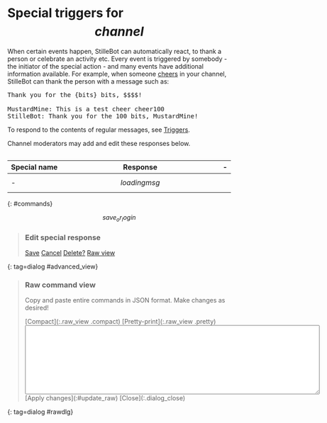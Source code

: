 # Special triggers for $$channel$$

When certain events happen, StilleBot can automatically react, to thank a
person or celebrate an activity etc. Every event is triggered by somebody -
the initiator of the special action - and many events have additional information
available. For example, when someone [cheers](https://help.twitch.tv/s/article/guide-to-cheering-with-bits)
in your channel, StilleBot can thank the person with a message such as:

<pre>Thank you for the {bits} bits, $$$$!

MustardMine: This is a test cheer cheer100
StilleBot: Thank you for the 100 bits, MustardMine!
</pre>

To respond to the contents of regular messages, see [Triggers](triggers).

Channel moderators may add and edit these responses below.

<div id=tabset></div>

Special&nbsp;name | Response | -
------------------|----------|----
-                 | $$loadingmsg$$
{: #commands}

<p></p>

$$save_or_login$$

> ### Edit special response <code id=cmdname></code>
> <ul id=parameters></ul>
> <div id=command_details></div>
>
> [Save](:#save_advanced) [Cancel](:.dialog_close) [Delete?](:#delete_advanced) [Raw view](:#view_raw)
>
{: tag=dialog #advanced_view}

<style>
table {width: 100%;}
th, td {width: 100%;}
th:first-of-type, th:last-of-type, td:first-of-type, td:last-of-type {width: max-content;}
td:nth-of-type(2n+1):not([colspan]) {white-space: nowrap;}
.gap {height: 1em;}
td ul {margin: 0;}

#tabset {display: flex;}
.tabradio {display: none;}
.tablabel {
	display: inline-block;
	cursor: pointer;
	padding: 0.4em;
	margin: 0 1px;
	font-weight: bold;
	border: 1px solid black;
	border-radius: 0.5em 0.5em 0 0;
	height: 2em; width: 8em;
	text-align: center;
}
tr[data-tabid] {display: none;}
.tabradio:checked + label {background: #efd;}
</style>

> ### Raw command view
> Copy and paste entire commands in JSON format. Make changes as desired!
> <div class="error" id="raw_error"></div>
> [Compact](:.raw_view .compact) [Pretty-print](:.raw_view .pretty)
> <textarea id=raw_text rows=10 cols=80></textarea><br>
> [Apply changes](:#update_raw) [Close](:.dialog_close)
{: tag=dialog #rawdlg}
